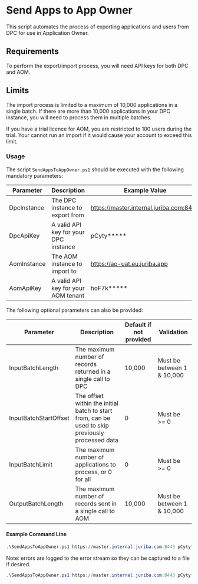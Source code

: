 # Send Apps to App Owner

This script automates the process of exporting applications and users from DPC for use in Application Owner.

## Requirements

To perform the export/import process, you will need API keys for both DPC and AOM.

## Limits

The import process is limited to a maximum of 10,000 applications in a single batch. If there are more than 10,000 applications in your DPC instance, you will need to process them in multiple batches.

If you have a trial licence for AOM, you are restricted to 100 users during the trial. Your cannot run an import if it would cause your account to exceed this limit.

### Usage

The script `SendAppsToAppOwner.ps1` should be executed with the following mandatory parameters:

| Parameter | Description | Example Value |
|-----------|-------------|---------------|
| DpcInstance | The DPC instance to export from | https://master.internal.juriba.com:8443 |
| DpcApiKey | A valid API key for your DPC instance | pCyty***** |
| AomInstance | The AOM instance to import to | https://ao-uat.eu.juriba.app |
| AomApiKey | A valid API key for your AOM tenant | hoF7k***** |

The following optional parameters can also be provided:

| Parameter | Description | Default if not provided | Validation |
|-----------|-------------|-------------------------|------------|
| InputBatchLength | The maximum number of records returned in a single call to DPC | 10,000 | Must be between 1 & 10,000 |
| InputBatchStartOffset | The offset within the initial batch to start from, can be used to skip previously processed data | 0 | Must be >= 0 | 
| InputBatchLimit | The maximum number of applications to process, or 0 for all | 0 | Must be >= 0 |
| OutputBatchLength | The maximum number of records sent in a single call to AOM | 10,000 | Must be between 1 & 10,000 |

#### Example Command Line
```powershell
.\SendAppsToAppOwner.ps1 https://master.internal.juriba.com:8443 pCyty***** https://ao-uat.eu.juriba.app hoF7k***** 
```

Note: errors are logged to the error stream so they can be captured to a file if desired.

```powershell
.\SendAppsToAppOwner.ps1 https://master.internal.juriba.com:8443 pCyty***** https://ao-uat.eu.juriba.app hoF7k***** 2>err.log
```
